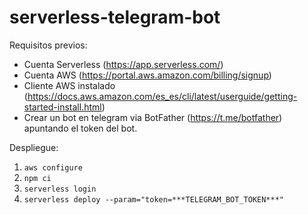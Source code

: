 # serverless-telegram-bot

Requisitos previos:

- Cuenta Serverless (https://app.serverless.com/)
- Cuenta AWS (https://portal.aws.amazon.com/billing/signup)
- Cliente AWS instalado (https://docs.aws.amazon.com/es_es/cli/latest/userguide/getting-started-install.html)
- Crear un bot en telegram via BotFather (https://t.me/botfather) apuntando el token del bot.


Despliegue:
1. ```aws configure```
2. ```npm ci```
3. ```serverless login```
4. ```serverless deploy --param="token=***TELEGRAM_BOT_TOKEN***"```
